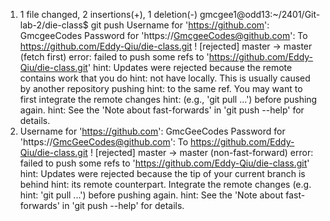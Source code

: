 1.  1 file changed, 2 insertions(+), 1 deletion(-)
gmcgee1@odd13:~/2401/Git-lab-2/die-class$ git push
Username for 'https://github.com': GmcgeeCodes
Password for 'https://GmcgeeCodes@github.com': 
To https://github.com/Eddy-Qiu/die-class.git
 ! [rejected]        master -> master (fetch first)
error: failed to push some refs to 'https://github.com/Eddy-Qiu/die-class.git'
hint: Updates were rejected because the remote contains work that you do
hint: not have locally. This is usually caused by another repository pushing
hint: to the same ref. You may want to first integrate the remote changes
hint: (e.g., 'git pull ...') before pushing again.
hint: See the 'Note about fast-forwards' in 'git push --help' for details.
2. Username for 'https://github.com': GmcGeeCodes
Password for 'https://GmcGeeCodes@github.com': 
To https://github.com/Eddy-Qiu/die-class.git
 ! [rejected]        master -> master (non-fast-forward)
error: failed to push some refs to 'https://github.com/Eddy-Qiu/die-class.git'
hint: Updates were rejected because the tip of your current branch is behind
hint: its remote counterpart. Integrate the remote changes (e.g.
hint: 'git pull ...') before pushing again.
hint: See the 'Note about fast-forwards' in 'git push --help' for details.

